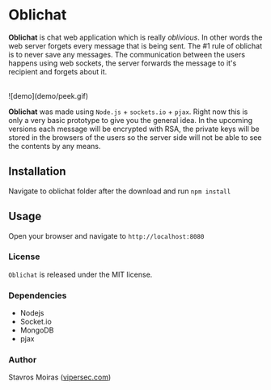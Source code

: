 # Oblichat

**Oblichat** is chat web application which is really *oblivious*. In other words the web server forgets every message that is being sent.
The #1 rule of oblichat is to never save any messages. The communication between the users happens using web sockets, the server forwards the message to it's recipient and forgets about it.

<br />
![demo](demo/peek.gif)
<br />


**Oblichat** was made using `Node.js` + `sockets.io` + `pjax`. Right now this is only a very basic prototype to give you the general idea. In the upcoming versions each message will be encrypted with RSA, the private keys will be stored in the browsers of the users so the server side will not be able to see the contents by any means.


## Installation
Navigate to oblichat folder after the download and run `npm install`

## Usage
Open your browser and navigate to `http://localhost:8080`

### License

`Oblichat` is released under the MIT license.

### Dependencies

- Nodejs
- Socket.io
- MongoDB
- pjax

### Author

Stavros Moiras ([vipersec.com](http://vipersec.com))
